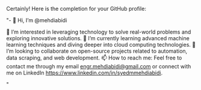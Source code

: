 
Certainly! Here is the completion for your GitHub profile:

"- 👋 Hi, I’m @mehdiabidi

👀 I’m interested in leveraging technology to solve real-world problems and exploring innovative solutions.
🌱 I’m currently learning advanced machine learning techniques and diving deeper into cloud computing technologies.
💞️ I’m looking to collaborate on open-source projects related to automation, data scraping, and web development.
📫 How to reach me: Feel free to contact me through my email engr.mehdiabidi@gmail.com or connect with me on LinkedIn https://www.linkedin.com/in/syedmmehdiabidi.
<!---
mehdiabidi/mehdiabidi is a ✨ special ✨ repository because its `README.md` (this file) appears on your GitHub profile.
You can click the Preview link to take a look at your changes.
--->"
